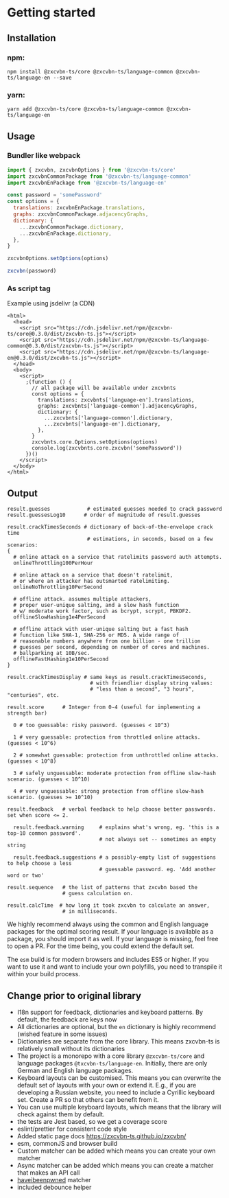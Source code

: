# Getting started

## Installation

### npm:

`npm install @zxcvbn-ts/core @zxcvbn-ts/language-common @zxcvbn-ts/language-en --save`

### yarn:

`yarn add @zxcvbn-ts/core @zxcvbn-ts/language-common @zxcvbn-ts/language-en`

## Usage

### Bundler like webpack

```js
import { zxcvbn, zxcvbnOptions } from '@zxcvbn-ts/core'
import zxcvbnCommonPackage from '@zxcvbn-ts/language-common'
import zxcvbnEnPackage from '@zxcvbn-ts/language-en'

const password = 'somePassword'
const options = {
  translations: zxcvbnEnPackage.translations,
  graphs: zxcvbnCommonPackage.adjacencyGraphs,
  dictionary: {
    ...zxcvbnCommonPackage.dictionary,
    ...zxcvbnEnPackage.dictionary,
  },
}

zxcvbnOptions.setOptions(options)

zxcvbn(password)
```

### As script tag

Example using jsdelivr (a CDN)

```
<html>
  <head>
    <script src="https://cdn.jsdelivr.net/npm/@zxcvbn-ts/core@0.3.0/dist/zxcvbn-ts.js"></script>
    <script src="https://cdn.jsdelivr.net/npm/@zxcvbn-ts/language-common@0.3.0/dist/zxcvbn-ts.js"></script>
    <script src="https://cdn.jsdelivr.net/npm/@zxcvbn-ts/language-en@0.3.0/dist/zxcvbn-ts.js"></script>
  </head>
  <body>
    <script>
      ;(function () {
        // all package will be available under zxcvbnts
        const options = {
          translations: zxcvbnts['language-en'].translations,
          graphs: zxcvbnts['language-common'].adjacencyGraphs,
          dictionary: {
            ...zxcvbnts['language-common'].dictionary,
            ...zxcvbnts['language-en'].dictionary,
          },
        }
        zxcvbnts.core.Options.setOptions(options)
        console.log(zxcvbnts.core.zxcvbn('somePassword'))
      })()
    </script>
  </body>
</html>
```

## Output

```
result.guesses            # estimated guesses needed to crack password
result.guessesLog10      # order of magnitude of result.guesses

result.crackTimesSeconds # dictionary of back-of-the-envelope crack time
                          # estimations, in seconds, based on a few scenarios:
{
  # online attack on a service that ratelimits password auth attempts.
  onlineThrottling100PerHour

  # online attack on a service that doesn't ratelimit,
  # or where an attacker has outsmarted ratelimiting.
  onlineNoThrottling10PerSecond

  # offline attack. assumes multiple attackers,
  # proper user-unique salting, and a slow hash function
  # w/ moderate work factor, such as bcrypt, scrypt, PBKDF2.
  offlineSlowHashing1e4PerSecond

  # offline attack with user-unique salting but a fast hash
  # function like SHA-1, SHA-256 or MD5. A wide range of
  # reasonable numbers anywhere from one billion - one trillion
  # guesses per second, depending on number of cores and machines.
  # ballparking at 10B/sec.
  offlineFastHashing1e10PerSecond
}

result.crackTimesDisplay # same keys as result.crackTimesSeconds,
                           # with friendlier display string values:
                           # "less than a second", "3 hours", "centuries", etc.

result.score      # Integer from 0-4 (useful for implementing a strength bar)

  0 # too guessable: risky password. (guesses < 10^3)

  1 # very guessable: protection from throttled online attacks. (guesses < 10^6)

  2 # somewhat guessable: protection from unthrottled online attacks. (guesses < 10^8)

  3 # safely unguessable: moderate protection from offline slow-hash scenario. (guesses < 10^10)

  4 # very unguessable: strong protection from offline slow-hash scenario. (guesses >= 10^10)

result.feedback   # verbal feedback to help choose better passwords. set when score <= 2.

  result.feedback.warning     # explains what's wrong, eg. 'this is a top-10 common password'.
                              # not always set -- sometimes an empty string

  result.feedback.suggestions # a possibly-empty list of suggestions to help choose a less
                              # guessable password. eg. 'Add another word or two'

result.sequence   # the list of patterns that zxcvbn based the
                  # guess calculation on.

result.calcTime  # how long it took zxcvbn to calculate an answer,
                  # in milliseconds.
```

We highly recommend always using the common and English language packages for the optimal scoring result.
If your language is available as a package, you should import it as well. If your language is missing, feel free to open a PR. For the time being, you could extend the default set.

The `esm` build is for modern browsers and includes ES5 or higher.
If you want to use it and want to include your own polyfills, you need to transpile it within your build process.

## Change prior to original library

- I18n support for feedback, dictionaries and keyboard patterns. By default, the feedback are keys now
- All dictionaries are optional, but the `en` dictionary is highly recommend (wished feature in some issues)
- Dictionaries are separate from the core library. This means zxcvbn-ts is relatively small without its dictionaries
- The project is a monorepo with a core library `@zxcvbn-ts/core` and language packages `@txcvbn-ts/language-en`.
  Initially, there are only German and English language packages.
- Keyboard layouts can be customised. This means you can overwrite the default set of layouts with your own or extend it.
  E.g., if you are developing a Russian website, you need to include a Cyrillic keyboard set. Create a PR so that others can benefit from it.
- You can use multiple keyboard layouts, which means that the library will check against them by default.
- the tests are Jest based, so we get a coverage score
- eslint/prettier for consistent code style
- Added static page docs https://zxcvbn-ts.github.io/zxcvbn/
- esm, commonJS and browser build
- Custom matcher can be added which means you can create your own matcher
- Async matcher can be added which means you can create a matcher that makes an API call
- [haveibeenpwned](https://haveibeenpwned.com/Passwords) matcher
- included debounce helper
